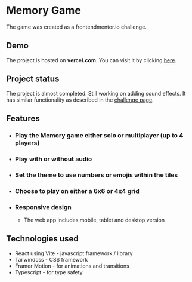 # **Memory Game**

The game was created as a frontendmentor.io challenge.

## Demo

The project is hosted on **vercel.com**. You can visit it by clicking [here](https://memory-game-gitbeet.vercel.app/).

## Project status

The project is almost completed. Still working on adding sound effects. It has similar functionality as described in the [challenge page](https://www.frontendmentor.io/challenges/dictionary-web-app-h5wwnyuKFL).

## Features

- ### Play the Memory game either solo or multiplayer (up to 4 players)
- ### Play with or without audio
- ### Set the theme to use numbers or emojis within the tiles
- ### Choose to play on either a 6x6 or 4x4 grid
- ### Responsive design
  - The web app includes mobile, tablet and desktop version

## Technologies used

- React using Vite - javascript framework / library
- Tailwindcss - CSS framework
- Framer Motion - for animations and transitions
- Typescript - for type safety
